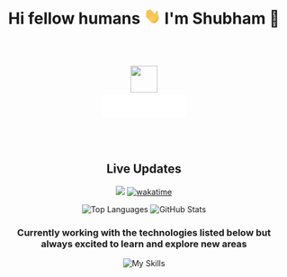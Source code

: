 <h1 align="center">Hi fellow humans <img src="https://raw.githubusercontent.com/ABSphreak/ABSphreak/master/gifs/Hi.gif" width="30px"> I'm Shubham 🥳</h1>
<br />
<br />

<p align="center">
  <img width='48px' height='48px' src='https://github.githubassets.com/assets/mona-loading-default-c3c7aad1282f.gif' />
  <br />
  <img width='150px' height='40px' src='one-moment-please.svg' />
</p>
<br />
<br />



<div align="center">
  <h2>Live Updates</h2>

![](https://komarev.com/ghpvc/?username=Stroller15&color=CD54F9) [![wakatime](https://wakatime.com/badge/user/018cea7d-2a89-45e2-961f-da7c5046bd0a.svg)](https://wakatime.com/@018cea7d-2a89-45e2-961f-da7c5046bd0a)
</div>


<div align="center">
  <img height="180em" src="https://github-readme-stats.vercel.app/api/top-langs/?username=Stroller15&show_icons=true&bg_color=333333&title_color=CD54F9&icon_color=CD54F9&text_color=dddddd&layout=compact&langs_count=6" alt="Top Languages">
  <img height="180em" src="https://github-readme-stats.vercel.app/api?username=Stroller15&count_private=true&show_icons=true&bg_color=333333&title_color=CD54F9&icon_color=CD54F9&text_color=dddddd" alt="GitHub Stats">
</div>

<div align="center">
  
### Currently working with the technologies listed below but always excited to learn and explore new areas
  
  ![My Skills](https://go-skill-icons.vercel.app/api/icons?i=js,typescript,nodejs,golang,react,nextjs,reactnative,mongodb,postgres)
</div>

<!-- ## My Coding Activity Over Last 7 days
![WakaTime Stats](https://wakatime.com/share/@stroller/14858090-5b65-4867-8f82-b90bdf241f62.svg)
-->
